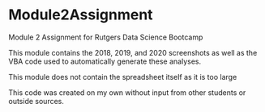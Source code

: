 # Module2Assignment
Module 2 Assignment for Rutgers Data Science Bootcamp

This module contains the 2018, 2019, and 2020 screenshots as well as the VBA code used to automatically generate these analyses.

This module does not contain the spreadsheet itself as it is too large

This code was created on my own without input from other students or outside sources.
